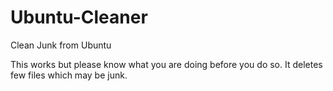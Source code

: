 # Ubuntu-Cleaner
Clean Junk from Ubuntu

This works but please know what you are doing before you do so. It deletes few files which may be junk.

